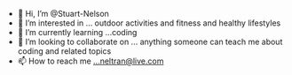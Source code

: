 - 👋 Hi, I’m @Stuart-Nelson
- 👀 I’m interested in ... outdoor activities and fitness and healthy lifestyles
- 🌱 I’m currently learning ...coding
- 💞️ I’m looking to collaborate on ... anything someone can teach me about coding and related topics
- 📫 How to reach me ...neltran@live.com

<!---
Stuart-Nelson/Stuart-Nelson is a ✨ special ✨ repository because its `README.md` (this file) appears on your GitHub profile.
You can click the Preview link to take a look at your changes.
--->
